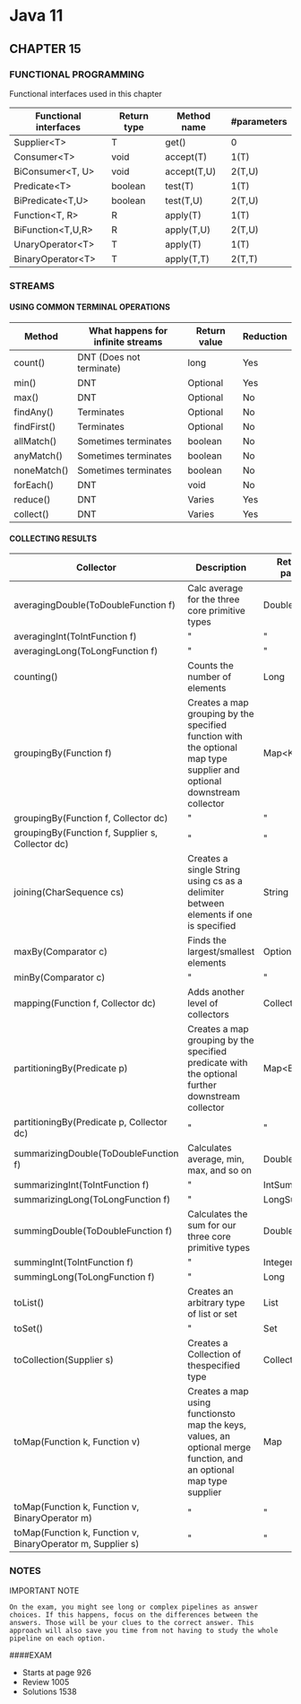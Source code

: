 # Java 11
## CHAPTER 15

### FUNCTIONAL PROGRAMMING

Functional interfaces used in this chapter

| Functional interfaces |  Return type | Method name | #parameters |
| ------ | ------ | ------ | ------ |
| Supplier\<T\> | T | get() | 0 |
| Consumer\<T\> | void | accept(T) | 1(T) |
| BiConsumer<T, U> | void | accept(T,U) | 2(T,U) |
| Predicate\<T\> | boolean | test(T) | 1(T) |
| BiPredicate<T,U> | boolean | test(T,U) | 2(T,U) |
| Function<T, R> | R | apply(T) | 1(T) |
| BiFunction<T,U,R> | R | apply(T,U) | 2(T,U) |
| UnaryOperator\<T\> | T | apply(T) | 1(T) |
| BinaryOperator\<T\> | T | apply(T,T) | 2(T,T) |

### STREAMS
#### USING COMMON TERMINAL OPERATIONS

| Method | What happens for infinite streams | Return value | Reduction |
| ------ | ------ | ------ | ------ |
| count() | DNT (Does not terminate) | long | Yes |
| min() | DNT | Optional<T> | Yes |
| max() | DNT | Optional<T> | No |
| findAny() | Terminates | Optional<T> | No |
| findFirst() | Terminates | Optional<T> | No |
| allMatch() | Sometimes terminates | boolean | No |
| anyMatch() | Sometimes terminates | boolean | No |
| noneMatch() | Sometimes terminates | boolean | No |
| forEach() | DNT | void | No |
| reduce() | DNT | Varies | Yes |
| collect() | DNT | Varies | Yes |

#### COLLECTING RESULTS
| Collector | Description | Return value when passed to collect |
| ------ | ------ | ------ |
| averagingDouble(ToDoubleFunction f) | Calc average for the three core primitive types | Double |
| averagingInt(ToIntFunction f) | " | " |
| averagingLong(ToLongFunction f) | " | " |
| counting() | Counts the number of elements | Long |
| groupingBy(Function f) | Creates a map grouping by the specified function with the optional map type supplier and optional downstream collector | Map<K, List<T>> |
| groupingBy(Function f, Collector dc) | " | " |
| groupingBy(Function f, Supplier s, Collector dc) | " | " |
| joining(CharSequence cs) | Creates a single String using cs as a delimiter between elements if one is specified | String |
| maxBy(Comparator c) | Finds the largest/smallest elements | Optional<T> |
| minBy(Comparator c) | " | " |
| mapping(Function f, Collector dc) | Adds another level of collectors | Collector |
| partitioningBy(Predicate p) | Creates a map grouping by the specified predicate with the optional further downstream collector | Map<Boolean, List<T>> |
| partitioningBy(Predicate p, Collector dc) | " | " |
| summarizingDouble(ToDoubleFunction f) | Calculates average, min, max, and so on | DoubleSummaryStatistics |
| summarizingInt(ToIntFunction f) | " | IntSummaryStatistics |
| summarizingLong(ToLongFunction f) | " | LongSummaryStatistics |
| summingDouble(ToDoubleFunction f) | Calculates the sum for our three core primitive types | Double |
| summingInt(ToIntFunction f) | " | Integer |
| summingLong(ToLongFunction f) | " | Long |
| toList() | Creates an arbitrary type of list or set | List |
| toSet() | " | Set |
| toCollection(Supplier s) | Creates a Collection of thespecified type | Collection |
| toMap(Function k, Function v) | Creates a map using functionsto map the keys, values, an optional merge function, and an optional map type supplier | Map |
| toMap(Function k, Function v, BinaryOperator m) | " | " |
| toMap(Function k, Function v, BinaryOperator m, Supplier s) | " | " |


### NOTES
IMPORTANT NOTE
```
On the exam, you might see long or complex pipelines as answer 
choices. If this happens, focus on the differences between the
answers. Those will be your clues to the correct answer. This
approach will also save you time from not having to study the whole
pipeline on each option.
```

####EXAM
- Starts at page 926
- Review 1005
- Solutions 1538